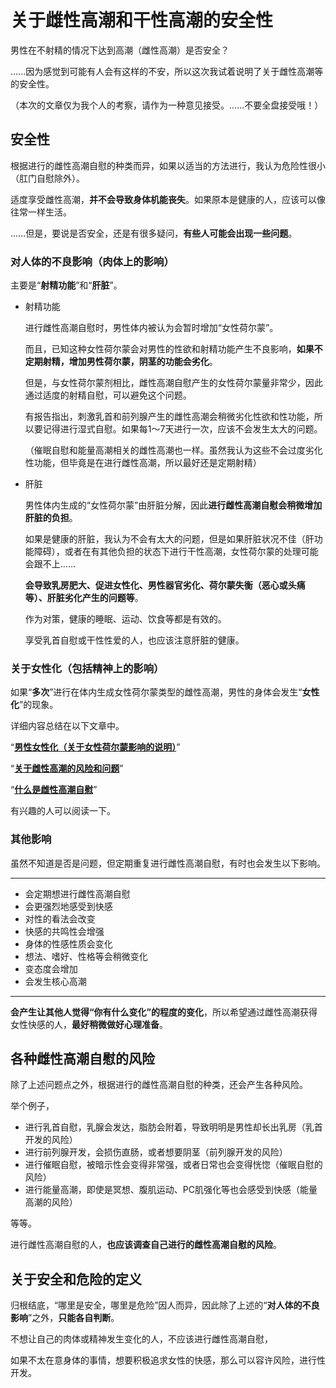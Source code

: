 # 关于雌性高潮和干性高潮的安全性 [​](#关于雌性高潮和干性高潮的安全性)

男性在不射精的情况下达到高潮（雌性高潮）是否安全？

……因为感觉到可能有人会有这样的不安，所以这次我试着说明了关于雌性高潮等的安全性。

（本次的文章仅为我个人的考察，请作为一种意见接受。……不要全盘接受哦！）

## 安全性 [​](#安全性)

根据进行的雌性高潮自慰的种类而异，如果以适当的方法进行，我认为危险性很小（肛门自慰除外）。

适度享受雌性高潮，**并不会导致身体机能丧失**。如果原本是健康的人，应该可以像往常一样生活。

……但是，要说是否安全，还是有很多疑问，**有些人可能会出现一些问题**。

### 对人体的不良影响（肉体上的影响） [​](#对人体的不良影响-肉体上的影响)

主要是“**射精功能**”和“**肝脏**”。

+   射精功能
    
    进行雌性高潮自慰时，男性体内被认为会暂时增加“女性荷尔蒙”。
    
    而且，已知这种女性荷尔蒙会对男性的性欲和射精功能产生不良影响，**如果不定期射精，增加男性荷尔蒙，阴茎的功能会劣化**。
    
    但是，与女性荷尔蒙剂相比，雌性高潮自慰产生的女性荷尔蒙量非常少，因此通过适度的射精自慰，可以避免这个问题。
    
    有报告指出，刺激乳首和前列腺产生的雌性高潮会稍微劣化性欲和性功能，所以要记得进行湿式自慰。如果每1～7天进行一次，应该不会发生太大的问题。
    
    （催眠自慰和能量高潮相关的雌性高潮也一样。虽然我认为这些不会过度劣化性功能，但毕竟是在进行雌性高潮，所以最好还是定期射精）
    
+   肝脏
    
    男性体内生成的“女性荷尔蒙”由肝脏分解，因此**进行雌性高潮自慰会稍微增加肝脏的负担**。
    
    如果是健康的肝脏，我认为不会有太大的问题，但是如果肝脏状况不佳（肝功能障碍），或者在有其他负担的状态下进行干性高潮，女性荷尔蒙的处理可能会跟不上……
    
    **会导致乳房肥大、促进女性化、男性器官劣化、荷尔蒙失衡（恶心或头痛等）、肝脏劣化产生的问题等**。
    
    作为对策，健康的睡眠、运动、饮食等都是有效的。
    
    享受乳首自慰或干性性爱的人，也应该注意肝脏的健康。
    

### 关于女性化（包括精神上的影响） [​](#关于女性化-包括精神上的影响)

如果“**多次**”进行在体内生成女性荷尔蒙类型的雌性高潮，男性的身体会发生“**女性化**”的现象。

详细内容总结在以下文章中。

“**[男性女性化（关于女性荷尔蒙影响的说明）](/h-life/femorg/risuku/page-a4-14.html)**”

“**[关于雌性高潮的风险和问题](/h-life/femorg/risuku/page-a4-3.html)**”

“**[什么是雌性高潮自慰](/h-life/femorg/intro/page-a4-9.html)**”

有兴趣的人可以阅读一下。

### 其他影响 [​](#其他影响)

虽然不知道是否是问题，但定期重复进行雌性高潮自慰，有时也会发生以下影响。

* * *

+   会定期想进行雌性高潮自慰
+   会更强烈地感受到快感
+   对性的看法会改变
+   快感的共鸣性会增强
+   身体的性感性质会变化
+   想法、嗜好、性格等会稍微变化
+   变态度会增加
+   会发生核心高潮

* * *

**会产生让其他人觉得“你有什么变化”的程度的变化**，所以希望通过雌性高潮获得女性快感的人，**最好稍微做好心理准备**。

## 各种雌性高潮自慰的风险 [​](#各种雌性高潮自慰的风险)

除了上述问题点之外，根据进行的雌性高潮自慰的种类，还会产生各种风险。

举个例子，

+   进行乳首自慰，乳腺会发达，脂肪会附着，导致明明是男性却长出乳房（乳首开发的风险）
+   进行前列腺开发，会损伤直肠，或者想要阴茎（前列腺开发的风险）
+   进行催眠自慰，被暗示性会变得非常强，或者日常也会变得恍惚（催眠自慰的风险）
+   进行能量高潮，即使是冥想、腹肌运动、PC肌强化等也会感受到快感（能量高潮的风险）

等等。

进行雌性高潮自慰的人，**也应该调查自己进行的雌性高潮自慰的风险**。

## 关于安全和危险的定义 [​](#关于安全和危险的定义)

归根结底，“哪里是安全，哪里是危险”因人而异，因此除了上述的“**对人体的不良影响**”之外，**只能各自判断**。

不想让自己的肉体或精神发生变化的人，不应该进行雌性高潮自慰，

如果不太在意身体的事情，想要积极追求女性的快感，那么可以容许风险，进行性开发。